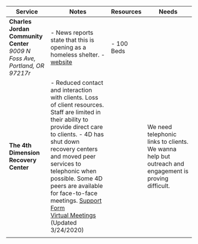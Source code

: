 | Service                                                                     | Notes                                                                                                                                                                                                                                                                                                                                                                                                                                          | Resources  | Needs                                                                                                |
|---------------------------------------------------------------------------------|----------------------------------------------------------------------------------------------------------------------------------------------------------------------------------------------------------------------------------------------------------------------------------------------------------------------------------------------------------------------------------------------------------------------------------------------------|------------|------------------------------------------------------------------------------------------------------|
| **Charles Jordan Community Center** <br> *9009 N Foss Ave, Portland, OR 97217r* | - News reports state that this is opening as a homeless shelter.  - [website](https://www.wweek.com/news/city/2020/03/19/oregon-convention-center-and-charles-jordan-community-center-set-to-open-tomorrow-as-homeless-shelters/)                                                                                                                                                                                                                 | - 100 Beds |                                                                                                      |
|  **The 4th Dimension Recovery Center** <br>                                     | - Reduced contact and interaction with clients. Loss of client resources. Staff are limited in their ability to provide direct care to clients.  - 4D has shut down recovery centers and moved peer services to telephonic when possible. Some 4D peers are available for face-to-face meetings.    [Support Form](https://form.jotform.com/200825417000036) <br> [Virtual Meetings](http://4drecovery.org/virtualmeetings/) (Updated 3/24/2020) |            | We need telephonic links to clients. We wanna help but outreach and engagement is proving difficult. |
|                                                                                 |                                                                                                                                                                                                                                                                                                                                                                                                                                                    |            |                                                                                                      |
